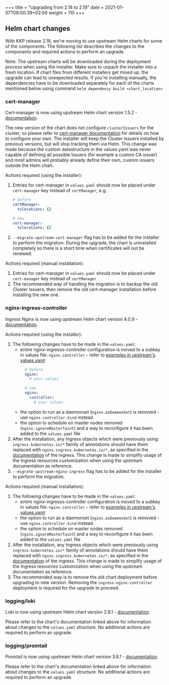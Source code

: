 +++
title = "Upgrading from 2.18 to 2.19"
date = 2021-01-07T08:00:39+02:00
weight = 110
+++

## Helm chart changes

With KKP release 2.19, we're moving to use upstream Helm charts for some of the components. The following list describes the changes to the components and required actions to perform an upgrade.

Note: The upstream charts will be downloaded during the deployment process when using the installer. Make sure to unpack the installer into a fresh location. If chart files from different installers get mixed up, the upgrade can lead to unexpected results. If you're installing manually, the dependencies have to be downloaded separately for each of the charts mentioned below using command `helm dependency build <chart_location>`

### cert-manager

Cert-manager is now using upstream Helm chart version 1.5.2 - [documentation](https://cert-manager.io/docs/).

The new version of the chart does not configure `clusterIssuers` for the cluster, so please refer to [cert-manager documentation](https://cert-manager.io/docs/configuration/) for details on how to configure your own. The installer will keep the Cluster Issuers installed by previous versions, but will stop tracking them via Helm. This change was made because the custom datastructure in the values.yaml was never capable of defining all possible Issuers (for example a custom CA issuer) and most admins will probably already define their own, custom issuers outside the Helm chart.

Actions required (using the installer):

1. Entries for cert-manager in `values.yaml` should now be placed under `cert-manager` key instead of `certManager`, e.g.
   ```yaml
   # before
   certManager:
     tolerations: {}

   # now
   cert-manager:
     tolerations: {}
   ```
2. `--migrate-upstream-cert-manager` flag has to be added for the installer to perform the migration. During the upgrade, the chart is uninstalled completely so there is a short time when certificates will not be renewed.

Actions required (manual installation):
1. Entries for cert-manager in `values.yaml` should now be placed under `cert-manager` key instead of `certManager`
2. The recommended way of handling the migration is to backup the old Cluster Issuers, then remove the old cert-manager installation before installing the new one.

### nginx-ingress-controller

Ingress Nginx is now using upstream Helm chart version 4.0.9 - [documentation](https://kubernetes.github.io/ingress-nginx/).

Actions required (using the installer):

1.  The following changes have to be made in the `values.yaml`:
    * entire nginx-ingresss-controller configuration is moved to a subkey in values file: `nginx.controller` - refer to [examples in upstream's values.yaml](https://github.com/kubernetes/ingress-nginx/blob/helm-chart-4.0.9/charts/ingress-nginx/values.yaml)
      ```yaml
        # before
        nginx:
          # your values

        # now
        nginx:
          controller:
            # your values
      ```
    * the option to run as a daemonset (`nginx.asDaemonSet`) is removed - use `nginx.controller.kind` instead
    * the option to schedule on master nodes removed (`nginx.ignoreMasterTaint`) and a way to reconfigure it has been added to the `values.yaml` file
2. After the installation, any Ingress objects which were previously using `ingress.kubernetes.io/*` family of annotations should have them replaced with `nginx.ingress.kubernetes.io/*`, as specified in the [documentation](https://kubernetes.github.io/ingress-nginx/user-guide/nginx-configuration/annotations/) of the ingress. This change is made to simplify usage of the Ingress resources customization when using the upstream documentation as reference.
2. `--migrate-upstream-nginx-ingress` flag has to be added for the installer to perform the migration.

Actions required (manual installation):
1.  The following changes have to be made in the `values.yaml`:
    * entire nginx-ingresss-controller configuration is moved to a subkey in values file: `nginx.controller` - refer to [examples in upstream's values.yaml](https://github.com/kubernetes/ingress-nginx/blob/helm-chart-4.0.9/charts/ingress-nginx/values.yaml)
    * the option to run as a daemonset (`nginx.asDaemonSet`) is removed - use `nginx.controller.kind` instead
    * the option to schedule on master nodes removed (`nginx.ignoreMasterTaint`) and a way to reconfigure it has been added to the `values.yaml` file
2. After the installation, any Ingress objects which were previously using `ingress.kubernetes.io/*` family of annotations should have them replaced with `nginx.ingress.kubernetes.io/*`, as specified in the [documentation](https://kubernetes.github.io/ingress-nginx/user-guide/nginx-configuration/annotations/) of the ingress. This change is made to simplify usage of the Ingress resources customization when using the upstream documentation as reference.
3. The recommended way is to remove the old chart deployment before upgrading to new version. Removing the `ingress-nginx-controller` deployment is required for the upgrade to proceed.

### logging/loki

Loki is now using upstream Helm chart version 2.8.1 - [documentation](https://artifacthub.io/packages/helm/grafana/loki/2.8.1).

Please refer to the chart's documentation linked above for information about changes to the `values.yaml` structure. No additional actions are required to perform an upgrade.

### logging/promtail

Promtail is now using upstream Helm chart version 3.8.1 - [documentation](https://artifacthub.io/packages/helm/grafana/promtail/3.8.1)

Please refer to the chart's documentation linked above for information about changes to the `values.yaml` structure. No additional actions are required to perform an upgrade.
